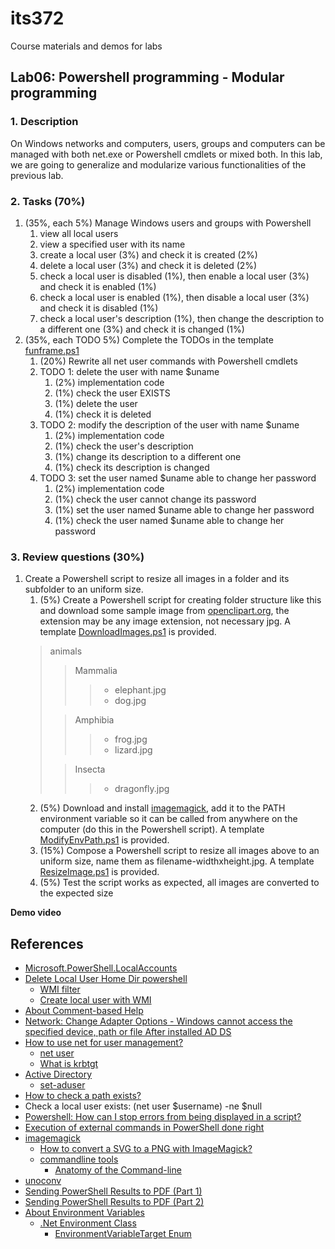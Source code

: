 # its372
Course materials and demos for labs

## Lab06: Powershell programming - Modular programming

### 1. Description
On Windows networks and computers, users, groups and computers can be managed with both net.exe or Powershell cmdlets or mixed both. In this lab, we are going to generalize and modularize various functionalities of the previous lab.

### 2. Tasks (70%)
1. (35%, each 5%) Manage Windows users and groups with Powershell
   1. view all local users
   2. view a specified user with its name
   3. create a local user (3%) and check it is created (2%)
   4. delete a local user (3%) and check it is deleted (2%)
   5. check a local user is disabled (1%), then enable a local user (3%) and check it is enabled (1%)
   6. check a local user is enabled (1%), then disable a local user (3%) and check it is disabled (1%)
   7. check a local user's description (1%), then change the description to a different one (3%) and check it is changed (1%)
2. (35%, each TODO 5%) Complete the TODOs in the template [funframe.ps1](./code/funframe.ps1)
   1. (20%) Rewrite all net user commands with Powershell cmdlets
   2. TODO 1: delete the user with name $uname
      1. (2%) implementation code
      2. (1%) check the user EXISTS
      3. (1%) delete the user
      4. (1%) check it is deleted
   3. TODO 2: modify the description of the user with name $uname
      1. (2%) implementation code
      2. (1%) check the user's description
      3. (1%) change its description to a different one
      4. (1%) check its description is changed
   4. TODO 3: set the user named $uname able to change her password
      1. (2%) implementation code
      2. (1%) check the user cannot change its password
      3. (1%) set the user named $uname able to change her password
      4. (1%) check the user named $uname able to change her password

### 3. Review questions (30%)
1. Create a Powershell script to resize all images in a folder and its subfolder to an uniform size.
   1. (5%) Create a Powershell script for creating folder structure like this and download some sample image from [openclipart.org](https://openclipart.org/), the extension may be any image extension, not necessary jpg. A template [DownloadImages.ps1](./code/DownloadImages.ps1) is provided.
   >animals 
   >
   >> Mammalia
   >>> - elephant.jpg
   >>> - dog.jpg
   >
   >> Amphibia
   >>> - frog.jpg
   >>> - lizard.jpg
   >
   >> Insecta
   >>> - dragonfly.jpg
   2. (5%) Download and install [imagemagick](https://imagemagick.org/), add it to the PATH environment variable so it can be called from anywhere on the computer (do this in the Powershell script). A template [ModifyEnvPath.ps1](./code/ModifyEnvPath.ps1) is provided.
   3. (15%) Compose a Powershell script to resize all images above to an uniform size, name them as filename-widthxheight.jpg. A template [ResizeImage.ps1](./code/ResizeImage.ps1) is provided.
   4. (5%) Test the script works as expected, all images are converted to the expected size

**Demo video**



## References
* [Microsoft.PowerShell.LocalAccounts](https://docs.microsoft.com/en-us/powershell/module/microsoft.powershell.localaccounts)
* [Delete Local User Home Dir powershell](https://stackoverflow.com/questions/48384178/delete-local-user-home-dir-powershell)
  * [WMI filter](https://evotec.xyz/using-win32_useraccount-wmi-filter-in-powershell-group-policies-and-what-to-avoid/)
  * [Create local user with WMI](https://evotec.xyz/create-a-local-user-or-administrator-account-in-windows-using-powershell/)
* [About Comment-based Help](https://docs.microsoft.com/en-us/powershell/module/microsoft.powershell.core/about/about_comment_based_help?)
* [Network: Change Adapter Options - Windows cannot access the specified device, path or file After installed AD DS](https://social.technet.microsoft.com/Forums/en-US/3e4d3515-8e27-40a3-a37a-d571a3554f2b/network-change-adapter-options-windows-cannot-access-the-specified-device-path-or-file?forum=winserverManagement)
* [How to use net for user management?](https://www.lifewire.com/net-user-command-2618097)
  * [net user](https://docs.microsoft.com/en-us/previous-versions/windows/it-pro/windows-server-2012-r2-and-2012/cc771865(v=ws.11))
  * [What is krbtgt](https://www.kjctech.net/do-you-need-to-update-krbtgt-account-password/)
* [Active Directory](https://docs.microsoft.com/en-us/powershell/module/addsadministration)
  * [set-aduser](https://docs.microsoft.com/en-us/powershell/module/addsadministration/set-aduser)
* [How to check a path exists?](https://stackoverflow.com/questions/31888580/a-better-way-to-check-if-a-path-exists-or-not-in-powershell/31896279)
* Check a local user exists: (net user $username) -ne $null
* [Powershell: How can I stop errors from being displayed in a script?](https://stackoverflow.com/questions/8388650/powershell-how-can-i-stop-errors-from-being-displayed-in-a-script)
* [Execution of external commands in PowerShell done right](https://mnaoumov.wordpress.com/2015/01/11/execution-of-external-commands-in-powershell-done-right/)
* [imagemagick](https://imagemagick.org/)
  * [How to convert a SVG to a PNG with ImageMagick?](https://stackoverflow.com/questions/9853325/how-to-convert-a-svg-to-a-png-with-imagemagick)
  * [commandline tools](https://imagemagick.org/script/command-line-tools.php)
    * [Anatomy of the Command-line](https://imagemagick.org/script/command-line-processing.php)
* [unoconv](https://github.com/unoconv/unoconv)
* [Sending PowerShell Results to PDF (Part 1)](https://community.idera.com/database-tools/powershell/powertips/b/tips/posts/sending-powershell-results-to-pdf-part-1)
* [Sending PowerShell Results to PDF (Part 2)](https://community.idera.com/database-tools/powershell/powertips/b/tips/posts/sending-powershell-results-to-pdf-part-2)
* [About Environment Variables](https://docs.microsoft.com/en-us/powershell/module/microsoft.powershell.core/about/about_environment_variables)
  * [.Net Environment Class](https://docs.microsoft.com/en-us/dotnet/api/system.environment)
    * [EnvironmentVariableTarget Enum](https://docs.microsoft.com/en-us/dotnet/api/system.environmentvariabletarget)